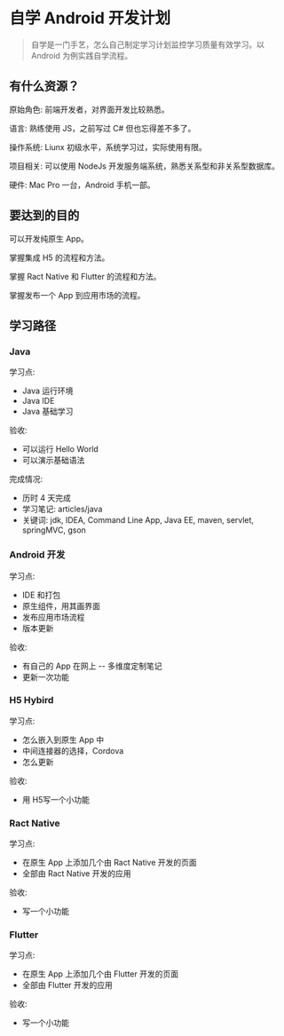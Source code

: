 # 自学 Android 开发计划

> 自学是一门手艺，怎么自己制定学习计划监控学习质量有效学习。以 Android 为例实践自学流程。

## 有什么资源？

原始角色: 前端开发者，对界面开发比较熟悉。

语言: 熟练使用 JS，之前写过 C# 但也忘得差不多了。

操作系统: Liunx 初级水平，系统学习过，实际使用有限。

项目相关: 可以使用 NodeJs 开发服务端系统，熟悉关系型和非关系型数据库。

硬件: Mac Pro 一台，Android 手机一部。

## 要达到的目的

可以开发纯原生 App。

掌握集成 H5 的流程和方法。

掌握 Ract Native 和 Flutter 的流程和方法。

掌握发布一个 App 到应用市场的流程。

## 学习路径

### Java

学习点:
- Java 运行环境
- Java IDE
- Java 基础学习

验收: 
- 可以运行 Hello World
- 可以演示基础语法

完成情况:

- 历时 4 天完成
- 学习笔记: articles/java
- 关键词: jdk, IDEA, Command Line App, Java EE, maven, servlet, springMVC, gson

### Android 开发

学习点:
- IDE 和打包
- 原生组件，用其画界面
- 发布应用市场流程
- 版本更新

验收:
- 有自己的 App 在网上 -- 多维度定制笔记
- 更新一次功能

### H5 Hybird

学习点:
- 怎么嵌入到原生 App 中
- 中间连接器的选择，Cordova
- 怎么更新

验收: 
- 用 H5写一个小功能

### Ract Native

学习点:
- 在原生 App 上添加几个由 Ract Native 开发的页面
- 全部由 Ract Native 开发的应用

验收: 
- 写一个小功能

### Flutter

学习点:
- 在原生 App 上添加几个由 Flutter 开发的页面
- 全部由 Flutter 开发的应用

验收: 
- 写一个小功能
